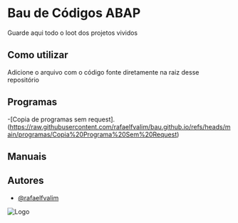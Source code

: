 # Bau de Códigos ABAP

Guarde aqui todo o loot dos projetos vividos



## Como utilizar
Adicione o arquivo com o código fonte diretamente na raiz desse repositório
## Programas
-[Copia de programas sem request].(https://raw.githubusercontent.com/rafaelfvalim/bau.github.io/refs/heads/main/programas/Copia%20Programa%20Sem%20Request)
## Manuais

## Autores

- [@rafaelfvalim](https://github.com/rafaelfvalim)


![Logo](https://cdn.blizzardwatch.com/wp-content/uploads/2019/10/BlizzCon-Chest-Header.jpg)

